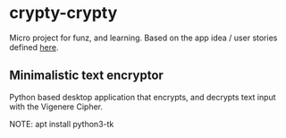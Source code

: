 # crypty-crypty

Micro project for funz, and learning. Based on the app idea / user stories defined [here](https://github.com/florinpop17/app-ideas/blob/master/Projects/1-Beginner/Vigenere-Cipher.md).

## Minimalistic text encryptor
Python based desktop application that encrypts, and decrypts text input with the Vigenere Cipher.

NOTE: apt install python3-tk
